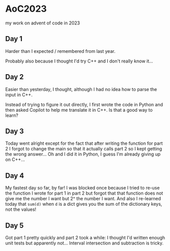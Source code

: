 # AoC2023
my work on advent of code in 2023

## Day 1
Harder than I expected / remembered from last year.

Probably also because I thought I'd try C++ and I don't really know it...

## Day 2
Easier than yesterday, I thought, although I had no idea how to parse the input in C++.

Instead of trying to figure it out directly, I first wrote the code in Python
and then asked Copilot to help me translate it in C++. Is that a good way to
learn?

## Day 3
Today went alright except for the fact that after writing the function for part
2 I forgot to change the main so that it actually calls part 2 so I kept
getting the wrong answer...
Oh and I did it in Python, I guess I'm already giving up on C++...

## Day 4
My fastest day so far, by far! I was blocked once because I tried to re-use the function I wrote for part 1 in part 2 but forgot that that function does not give me the number I want but 2^ the number I want. 
And also I re-learned today that `sum(d)` when `d` is a dict gives you the sum of the dictionary keys, not the values! 

## Day 5
Got part 1 pretty quickly and part 2 took a while: I thought I'd written enough unit tests but apparently not... Interval intersection and subtraction is tricky.
